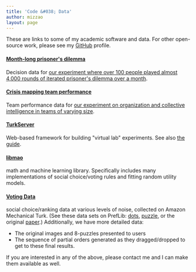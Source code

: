 ```yaml
---
title: 'Code &#038; Data'
author: mizzao
layout: page
---
```


These are links to some of my academic software and data. For other open-source
work, please see my [GitHub] profile.

[github]: https://github.com/mizzao

#### [Month-long prisoner's dilemma][pd-data]

Decision data for [our experiment where over 100 people played almost 4,000 rounds of iterated prisoner's dilemma over a month][pd-paper].

[pd-paper]: https://www.nature.com/articles/ncomms13800
[pd-data]: https://osf.io/64z8u/

#### [Crisis mapping team performance][cm-data]

Team performance data for [our experiment on organization and collective intelligence in teams of varying size][cm-paper].

[cm-paper]: http://journals.plos.org/plosone/article?id=10.1371/journal.pone.0153048
[cm-data]: https://osf.io/e9hjs/

#### <a href="https://github.com/HarvardEconCS/turkserver-meteor" target="_blank">TurkServer</a>

Web-based framework for building "virtual lab" experiments. See also [the
guide](http://turkserver.readthedocs.io/).

#### <a href="https://github.com/mizzao/libmao/" target="_blank">libmao</a>

math and machine learning library. Specifically includes many implementations of social choice/voting rules and fitting random utility models.

#### [Voting Data](https://dl.dropboxusercontent.com/u/13229094/papers/voting-results.tar.gz)

social choice/ranking data at various levels of noise, collected on Amazon Mechanical Turk. (See these data sets on PrefLib: [dots](http://www.preflib.org/data/election/dots/),
[puzzle](http://www.preflib.org/data/election/puzzle/), or the original
[paper](/research).)
Additionally, we have more detailed data:

  * <span style="line-height: 14px;">The original images and 8-puzzles presented to users</span>
  * The sequence of partial orders generated as they dragged/dropped to get to these final results.

If you are interested in any of the above, please contact me and I can make them available as well.
